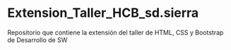 # Extension_Taller_HCB_sd.sierra
Repositorio que contiene la extensión del taller de HTML, CSS y Bootstrap de Desarrollo de SW